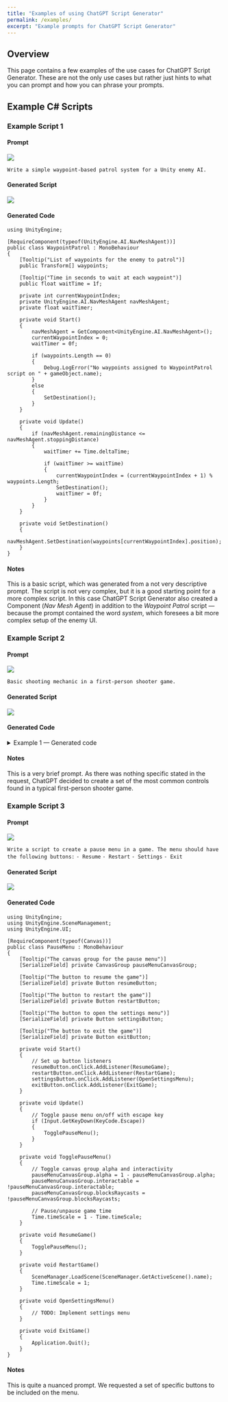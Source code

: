 ```yaml
---
title: "Examples of using ChatGPT Script Generator"
permalink: /examples/
excerpt: "Example prompts for ChatGPT Script Generator"
---
```


## Overview

This page contains a few examples of the use cases for ChatGPT Script Generator. These are not the only use cases but rather just hints to what you can prompt and how you can phrase your prompts.

## Example C# Scripts

### Example Script 1
#### Prompt

![](../assets/images/manual_images/sg-prompt-1.png)

`Write a simple waypoint-based patrol system for a Unity enemy AI.`

#### Generated Script

![](../assets/images/manual_images/sg-result-1.png)

#### Generated Code

```hlsl
using UnityEngine;
 
[RequireComponent(typeof(UnityEngine.AI.NavMeshAgent))]
public class WaypointPatrol : MonoBehaviour
{
    [Tooltip("List of waypoints for the enemy to patrol")]
    public Transform[] waypoints;
 
    [Tooltip("Time in seconds to wait at each waypoint")]
    public float waitTime = 1f;
 
    private int currentWaypointIndex;
    private UnityEngine.AI.NavMeshAgent navMeshAgent;
    private float waitTimer;
 
    private void Start()
    {
        navMeshAgent = GetComponent<UnityEngine.AI.NavMeshAgent>();
        currentWaypointIndex = 0;
        waitTimer = 0f;
 
        if (waypoints.Length == 0)
        {
            Debug.LogError("No waypoints assigned to WaypointPatrol script on " + gameObject.name);
        }
        else
        {
            SetDestination();
        }
    }
 
    private void Update()
    {
        if (navMeshAgent.remainingDistance <= navMeshAgent.stoppingDistance)
        {
            waitTimer += Time.deltaTime;
 
            if (waitTimer >= waitTime)
            {
                currentWaypointIndex = (currentWaypointIndex + 1) % waypoints.Length;
                SetDestination();
                waitTimer = 0f;
            }
        }
    }
 
    private void SetDestination()
    {
        navMeshAgent.SetDestination(waypoints[currentWaypointIndex].position);
    }
}
```

#### Notes

This is a basic script, which was generated from a not very descriptive prompt. The script is not very complex, but it is a good starting point for a more complex script. In this case ChatGPT Script Generator also created a Component (_Nav Mesh Agent_) in addition to the _Waypoint Patrol_ script — because the prompt contained the word _system_, which foresees a bit more complex setup of the enemy UI.


### Example Script 2
#### Prompt

![](../assets/images/manual_images/sg-prompt-2.png)

`Basic shooting mechanic in a first-person shooter game.`

#### Generated Script

![](../assets/images/manual_images/sg-result-2.png)

#### Generated Code

<details><summary>Example 1 — Generated code</summary><div markdown="1">

```hlsl
using UnityEngine;
 
[RequireComponent(typeof(AudioSource))]
public class Shooting : MonoBehaviour
{
    [Tooltip("The prefab of the bullet to be shot.")]
    public GameObject bulletPrefab;
    [Tooltip("The speed at which the bullet travels.")]
    public float bulletSpeed = 10f;
    [Tooltip("The delay between shots.")]
    public float shootDelay = 0.5f;
    [Tooltip("The sound effect to play when shooting.")]
    public AudioClip shootSound;
 
    private AudioSource audioSource;
    private float lastShotTime;
 
    private void Start()
    {
        audioSource = GetComponent<AudioSource>();
    }
 
    private void Update()
    {
        if (Input.GetMouseButton(0) && Time.time - lastShotTime > shootDelay)
        {
            Shoot();
            lastShotTime = Time.time;
        }
    }
 
    private void Shoot()
    {
        GameObject bullet = Instantiate(bulletPrefab, transform.position, transform.rotation);
        Rigidbody bulletRigidbody = bullet.GetComponent<Rigidbody>();
        bulletRigidbody.velocity = transform.forward * bulletSpeed;
 
        if (shootSound != null)
        {
            audioSource.PlayOneShot(shootSound);
        }
    }
}
```

</div></details>

#### Notes

This is a very brief prompt. As there was nothing specific stated in the request, ChatGPT decided to create a set of the most common controls found in a typical first-person shooter game.

### Example Script 3
#### Prompt

![](../assets/images/manual_images/sg-prompt-3.png)

`Write a script to create a pause menu in a game. The menu should have the following buttons:`
`- Resume`
`- Restart`
`- Settings`
`- Exit`

#### Generated Script

![](../assets/images/manual_images/sg-result-3.png)

#### Generated Code

```hlsl
using UnityEngine;
using UnityEngine.SceneManagement;
using UnityEngine.UI;
 
[RequireComponent(typeof(Canvas))]
public class PauseMenu : MonoBehaviour
{
    [Tooltip("The canvas group for the pause menu")]
    [SerializeField] private CanvasGroup pauseMenuCanvasGroup;
 
    [Tooltip("The button to resume the game")]
    [SerializeField] private Button resumeButton;
 
    [Tooltip("The button to restart the game")]
    [SerializeField] private Button restartButton;
 
    [Tooltip("The button to open the settings menu")]
    [SerializeField] private Button settingsButton;
 
    [Tooltip("The button to exit the game")]
    [SerializeField] private Button exitButton;
 
    private void Start()
    {
        // Set up button listeners
        resumeButton.onClick.AddListener(ResumeGame);
        restartButton.onClick.AddListener(RestartGame);
        settingsButton.onClick.AddListener(OpenSettingsMenu);
        exitButton.onClick.AddListener(ExitGame);
    }
 
    private void Update()
    {
        // Toggle pause menu on/off with escape key
        if (Input.GetKeyDown(KeyCode.Escape))
        {
            TogglePauseMenu();
        }
    }
 
    private void TogglePauseMenu()
    {
        // Toggle canvas group alpha and interactivity
        pauseMenuCanvasGroup.alpha = 1 - pauseMenuCanvasGroup.alpha;
        pauseMenuCanvasGroup.interactable = !pauseMenuCanvasGroup.interactable;
        pauseMenuCanvasGroup.blocksRaycasts = !pauseMenuCanvasGroup.blocksRaycasts;
 
        // Pause/unpause game time
        Time.timeScale = 1 - Time.timeScale;
    }
 
    private void ResumeGame()
    {
        TogglePauseMenu();
    }
 
    private void RestartGame()
    {
        SceneManager.LoadScene(SceneManager.GetActiveScene().name);
        Time.timeScale = 1;
    }
 
    private void OpenSettingsMenu()
    {
        // TODO: Implement settings menu
    }
 
    private void ExitGame()
    {
        Application.Quit();
    }
}
```

#### Notes

This is quite a nuanced prompt. We requested a set of specific buttons to be included on the menu.

<!--
{% include video.html url='/assets/images/manual-videos/chroma-shader-gradient-shading.mp4' %}{: .image-fancy}
-->
